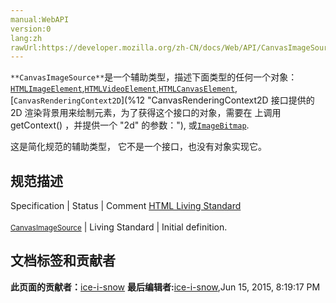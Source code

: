 ```yaml
---
manual:WebAPI
version:0
lang:zh
rawUrl:https://developer.mozilla.org/zh-CN/docs/Web/API/CanvasImageSource
---
```






`**CanvasImageSource**`是一个辅助类型，描述下面类型的任何一个对象：[`HTMLImageElement`](%278 "HTMLImageElement 接口提供了特别的属性和方法 (在常规的 HTMLElement之外,它也能通过继承使用)来操纵 <img> 元素的布局和图像."),[`HTMLVideoElement`](%280 "HTMLVideoElement 接口提供了用于操作视频对象的特殊属性和方法。它同时还继承了HTMLMediaElement 和 HTMLElement 的属性与方法。"),[`HTMLCanvasElement`](%11 "DOM canvas元素暴露了HTMLCanvasElement接口,该接口提供了用来操作一个canvas元素布局和呈现的属性和方法.HTMLCanvasElement接口继承了element接口的属性和方法."),[`CanvasRenderingContext2D`](%12 "CanvasRenderingContext2D 接口提供的 2D 渲染背景用来绘制<canvas>元素，为了获得这个接口的对象，需要在 <canvas> 上调用 getContext() ，并提供一个 "2d" 的参数："), 或[`ImageBitmap`](%16 "ImageBitmap 接口表示能够被绘制到 <canvas> 上的位图图像，具有低延迟的特性。运用 createImageBitmap() 工厂方法模式，它可以从多种源中生成。 ImageBitmap提供了一种异步且高资源利用率的方式来为WebGL的渲染准备基础结构。").



这是简化规范的辅助类型， 它不是一个接口，也没有对象实现它。


## 规范描述<a name="规范描述"></a>
Specification | Status | Comment 
[HTML Living Standard<br></br><small>CanvasImageSource</small>](%4740 "") | Living Standard | Initial definition. 








## 文档标签和贡献者
**此页面的贡献者：**[ice-i-snow](%4741 "")
**最后编辑者:**[ice-i-snow](%4741 ""),<time>Jun 15, 2015, 8:19:17 PM</time>


